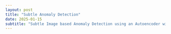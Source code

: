 ```yaml
---
layout: post
title: "Subtle Anomaly Detection"
date: 2025-01-15
subtitle: "Subtle Image based Anomaly Detection using an Autoencoder with a Segmentation model"
---
```


<head>
  <style>
    /* Apply full justification to all paragraphs */
    p {
      text-align: justify;
    }
  </style>
</head>